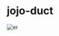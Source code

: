 # jojo-duct

![er](https://user-images.githubusercontent.com/1624680/68475073-728f3c00-026a-11ea-8486-9f80f21798b9.png)
